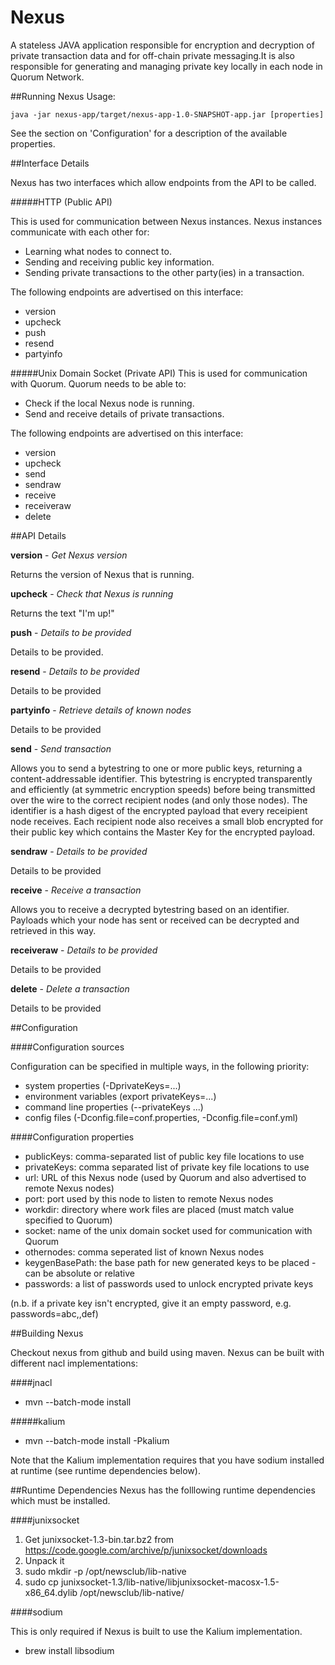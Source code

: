 # Nexus
A stateless JAVA application responsible for encryption and decryption of private transaction data and for off-chain private messaging.It is also responsible for generating and managing private key locally in each node in Quorum Network.

##Running Nexus
Usage:

`java -jar nexus-app/target/nexus-app-1.0-SNAPSHOT-app.jar [properties]`

See the section on 'Configuration' for a description of the available properties.

##Interface Details

Nexus has two interfaces which allow endpoints from the API to be called.

#####HTTP (Public API)

This is used for communication between Nexus instances.
Nexus instances communicate with each other for:
- Learning what nodes to connect to.
- Sending and receiving public key information.
- Sending private transactions to the other party(ies) in a transaction.

The following endpoints are advertised on this interface:
- version
- upcheck
- push
- resend
- partyinfo

#####Unix Domain Socket (Private API)
This is used for communication with Quorum.
Quorum needs to be able to:
- Check if the local Nexus node is running.
- Send and receive details of private transactions.

The following endpoints are advertised on this interface:
- version
- upcheck
- send
- sendraw
- receive
- receiveraw
- delete

##API Details

**version** - _Get Nexus version_

Returns the version of Nexus that is running.

**upcheck** - _Check that Nexus is running_

Returns the text "I'm up!"

**push** - _Details to be provided_

Details to be provided.

**resend** - _Details to be provided_

Details to be provided

**partyinfo** - _Retrieve details of known nodes_

Details to be provided

**send** - _Send transaction_

Allows you to send a bytestring to one or more public keys,
returning a content-addressable identifier.
This bytestring is encrypted transparently and efficiently (at symmetric encryption speeds)
before being transmitted over the wire to the correct recipient nodes (and only those nodes).
The identifier is a hash digest of the encrypted payload that every receipient node receives.
Each recipient node also receives a small blob encrypted for their public key which contains
the Master Key for the encrypted payload.

**sendraw** - _Details to be provided_

Details to be provided

**receive** - _Receive a transaction_

Allows you to receive a decrypted bytestring based on an identifier.
Payloads which your node has sent or received can be decrypted and retrieved in this way.

**receiveraw** - _Details to be provided_ 

Details to be provided

**delete** - _Delete a transaction_ 

Details to be provided

##Configuration

####Configuration sources

Configuration can be specified in multiple ways, in the following priority:
- system properties (-DprivateKeys=...)
- environment variables (export privateKeys=...)
- command line properties (--privateKeys ...)
- config files (-Dconfig.file=conf.properties, -Dconfig.file=conf.yml)

####Configuration properties

* publicKeys: comma-separated list of public key file locations to use
* privateKeys: comma separated list of private key file locations to use
* url: URL of this Nexus node (used by Quorum and also advertised to remote Nexus nodes)
* port: port used by this node to listen to remote Nexus nodes
* workdir: directory where work files are placed (must match value specified to Quorum)
* socket: name of the unix domain socket used for communication with Quorum
* othernodes: comma seperated list of known Nexus nodes
* keygenBasePath: the base path for new generated keys to be placed - can be absolute or relative
* passwords: a list of passwords used to unlock encrypted private keys

(n.b. if a private key isn't encrypted, give it an empty password, e.g. passwords=abc,,def)

##Building Nexus

Checkout nexus from github and build using maven.
Nexus can be built with different nacl implementations:

####jnacl

* mvn --batch-mode install

#####kalium

* mvn --batch-mode install -Pkalium

Note that the Kalium implementation requires that you have sodium installed at runtime (see runtime dependencies below).

##Runtime Dependencies
Nexus has the folllowing runtime dependencies which must be installed.

####junixsocket

1. Get junixsocket-1.3-bin.tar.bz2 from https://code.google.com/archive/p/junixsocket/downloads
2. Unpack it
4. sudo mkdir -p /opt/newsclub/lib-native
5. sudo cp junixsocket-1.3/lib-native/libjunixsocket-macosx-1.5-x86_64.dylib /opt/newsclub/lib-native/

####sodium

This is only required if Nexus is built to use the Kalium implementation.
* brew install libsodium
